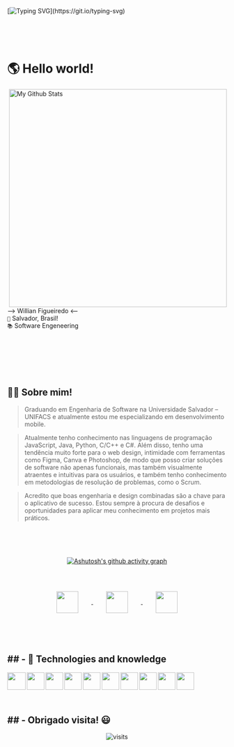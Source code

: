 <br>
<br>

[![Typing SVG](https://readme-typing-svg.herokuapp.com?font=Fira+Code&weight=300&size=50&duration=4000&pause=1000&color=FF6200&center=true&vCenter=true&random=false&width=1000&lines=Olá!+👋;Me+chamo+Willian!)](https://git.io/typing-svg)

<br>
<br>
<br>

<h1>🌎 Hello world!</h1>
<img align="right" width="500"  href="https://willradoux.com.br" target="_blank" src="https://github-readme-stats.vercel.app/api/top-langs/?username=willradoux&theme=slateorange&show_icons=true&hide_border=false&layout=compact" alt="My Github Stats">

<br>
<br>

--> Willian Figueiredo <--
<br>
`📍` Salvador, Brasil!
<br>
`📚` Software Engeneering



<br>
<br>
<br>
<br>
<br>
 

  <h2>🙋‍♂ Sobre mim!</h2>

> Graduando em Engenharia de Software na Universidade Salvador – UNIFACS e atualmente estou me especializando em desenvolvimento mobile. 

>Atualmente tenho conhecimento nas linguagens de programação JavaScript, Java, Python, C/C++ e C#. Além disso, tenho uma tendência muito forte para o web design, intimidade com ferramentas como Figma, Canva e Photoshop, de modo que posso criar soluções de software não apenas funcionais, mas também visualmente atraentes e intuitivas para os usuários, e também tenho conhecimento em metodologias de resolução de problemas, como o Scrum. 

>Acredito que boas engenharia e design combinadas são a chave para o aplicativo de sucesso. Estou sempre à procura de desafios e oportunidades para aplicar meu conhecimento em projetos mais práticos.


<br>
<br>
<br>
<br>

<div align="center"
  
[![Ashutosh's github activity graph](https://github-readme-activity-graph.vercel.app/graph?username=willradoux&bg_color=151b23&color=ff6200&line=ffa770&point=ffe3d1&area=true&hide_border=true)](https://github.com/ashutosh00710/github-readme-activity-graph)

<br>

<a href="https://www.instagram.com/willradoux/" target="_blank">
<img align="center" height="50" width="50" src="https://github.com/user-attachments/assets/a7c3d718-b1b7-45e0-ac39-979d705f5e25" vspace="30" hspace="30">
</a>

<a href="mailto:willianfigueiredodev@gmail.com" target="_blank">
  <img align="center" height="50" width="50" src="https://github.com/user-attachments/assets/24f26df6-ca2e-4c48-b9de-acac0cf3c043" vspace="30" hspace="30">
</a>


<a href="mailto:seuemail@gmail.com" target="_blank">
  <img align="center" height="50" width="50" src="https://github.com/user-attachments/assets/f9142a70-3b7d-417a-8201-737c24421824" vspace="30" hspace="30">
</a>

</div>

<br>
<br>

<h2 align="left"> 
  ## - 🧠 Technologies and knowledge
</h2>

<div align="left"> 

<img align="left" height="40" width="42" src="https://github.com/user-attachments/assets/5a7c6de0-dda6-4b94-b409-c8e01b78ec52">

<img align="left" height="40" width="40" src="https://github.com/user-attachments/assets/7b1b594c-959a-455e-849e-593fe8399383">

<img align="left" height="40" width="40" src="https://github.com/user-attachments/assets/0cbf3a75-3cdf-402f-8d61-51ecca49ee58">

<img align="left" height="40" width="40" src="https://github.com/user-attachments/assets/d6e308e9-69da-40a1-b9b0-0ddce3514ecc">

<img align="left" height="40" width="40" src="https://github.com/user-attachments/assets/eaeef006-2d36-495f-9500-1b46541fdf40">

<img align="left" height="40" width="40" src="https://github.com/carolbarbosa101/carolbarbosa101/assets/44561610/e3520d7c-c3c2-4dff-90e2-86355adc6f7c">

<img align="left" height="40" width="40" src="https://github.com/carolbarbosa101/carolbarbosa101/assets/44561610/2a52f515-32c0-419a-8550-d196743d93dd">

<img align="left" height="40" width="40" src="https://github.com/user-attachments/assets/eada8f8a-627d-4fb5-bb34-a4a45a7631cb">

<img align="left" height="40" width="40" src="https://github.com/user-attachments/assets/1abbae84-df7f-4db5-a878-799050950524">

<img align="left" height="40" width="40" src="https://github.com/user-attachments/assets/68723b98-ca09-4659-94c8-a964991d6c3e">

</div>

<br>
<br>
<br>
<br>

<h2 align="left"> 
   ## - Obrigado visita! 😃
</h2>
 
<p align="center"><img src="https://visit-counter.vercel.app/counter.png?page=https%3A%2F%2Fgithub.com%2Fwillradoux&s=60&c=ff6200&bg=00000000&no=2&ff=digi&tb=Visits%3A+&ta=" alt="visits"></p> 
<br>
